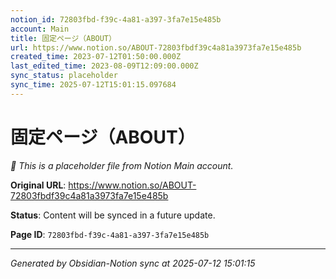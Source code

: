 ```yaml
---
notion_id: 72803fbd-f39c-4a81-a397-3fa7e15e485b
account: Main
title: 固定ページ（ABOUT）
url: https://www.notion.so/ABOUT-72803fbdf39c4a81a3973fa7e15e485b
created_time: 2023-07-12T01:50:00.000Z
last_edited_time: 2023-08-09T12:09:00.000Z
sync_status: placeholder
sync_time: 2025-07-12T15:01:15.097684
---
```


# 固定ページ（ABOUT）

*🔄 This is a placeholder file from Notion Main account.*

**Original URL**: https://www.notion.so/ABOUT-72803fbdf39c4a81a3973fa7e15e485b

**Status**: Content will be synced in a future update.

**Page ID**: `72803fbd-f39c-4a81-a397-3fa7e15e485b`

---

*Generated by Obsidian-Notion sync at 2025-07-12 15:01:15*
